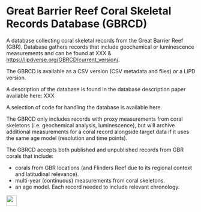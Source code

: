 # Great Barrier Reef Coral Skeletal Records Database (GBRCD)
A database collecting coral skeletal records from the Great Barrier Reef (GBR). Database gathers records that include geochemical or luminescence measurements and can be found at XXX & https://lipdverse.org/GBRCD/current_version/.

The GBRCD is available as a CSV version (CSV metadata and files) or a LiPD version.

A description of the database is found in the database description paper available here: XXX

A selection of code for handling the database is available here.

The GBRCD only includes records with proxy measurements from coral skeletons (i.e. geochemical analysis, luminescence), but will archive additional measurements for a coral record alongside target data if it uses the same age model (resolution and time points). 

The GBRCD accepts both published and unpublished records from GBR corals that include:
* corals from GBR locations (and Flinders Reef due to its regional context and latitudinal relevance). 
* multi-year (continuous) measurements from coral skeletons. 
* an age model. Each record needed to include relevant chronology.

<img src="https://github.com/arzeyak/GBR-Coral-Skeletal-Records-Database/assets/47883537/05225eb5-bd87-4fa3-b180-4366b9b40b88" data-canonical-src="https://github.com/arzeyak/GBR-Coral-Skeletal-Records-Database/assets/47883537/05225eb5-bd87-4fa3-b180-4366b9b40b88" height="28"/>
